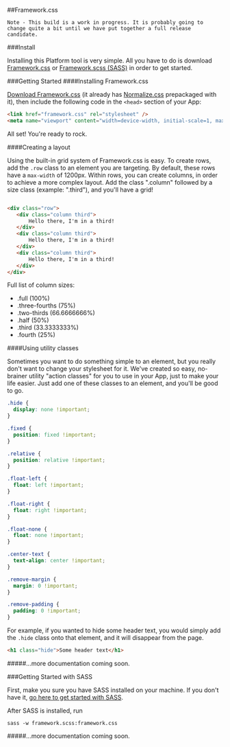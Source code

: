 ##Framework.css

```
Note - This build is a work in progress. It is probably going to change quite a bit until we have put together a full release candidate. 
```

###Install

Installing this Platform tool is very simple. All you have to do is download [Framework.css](https://raw.github.com/samaritanministries/framework.css/master/framework.css) or [Framework.scss (SASS)](https://github.com/samaritanministries/framework.css/tree/master/sass) in order to get started. 

###Getting Started
####Installing Framework.css

[Download Framework.css](https://raw.github.com/samaritanministries/framework.css/master/framework.css) (it already has [Normalize.css](http://necolas.github.io/normalize.css/) prepackaged with it), then include the following code in the `<head>` section of your App:
``` HTML
<link href="framework.css" rel="stylesheet" />
<meta name="viewport" content="width=device-width, initial-scale=1, maximum-scale=1, user-scalable=no">
```
All set! You're ready to rock.

####Creating a layout

Using the built-in grid system of Framework.css is easy. To create rows, add the `.row` class to an element you are targeting. By default, these rows have a `max-width` of 1200px. Within rows, you can create columns, in order to achieve a more complex layout. Add the class ".column" followed by a size class (example: ".third"), and you'll have a grid!

``` HTML

<div class="row">
   <div class="column third">
       Hello there, I'm in a third!
   </div>
   <div class="column third">
       Hello there, I'm in a third!
   </div>
   <div class="column third">
       Hello there, I'm in a third!
   </div>
</div>
``` 

Full list of column sizes:

- .full (100%)
- .three-fourths (75%)
- .two-thirds (66.6666666%)
- .half (50%)
- .third (33.3333333%)
- .fourth (25%)

####Using utility classes

Sometimes you want to do something simple to an element, but you really don't want to change your stylesheet for it. We've created so easy, no-brainer utility "action classes" for you to use in your App, just to make your life easier. Just add one of these classes to an element, and you'll be good to go.

``` CSS
.hide {
  display: none !important;
}

.fixed {
  position: fixed !important;
}

.relative {
  position: relative !important;
}

.float-left {
  float: left !important;
}

.float-right {
  float: right !important;
}

.float-none {
  float: none !important;
}

.center-text {
  text-align: center !important;
}

.remove-margin {
  margin: 0 !important;
}

.remove-padding {
  padding: 0 !important;
}
```

For example, if you wanted to hide some header text, you would simply add the `.hide` class onto that element, and it will disappear from the page.

``` HTML
<h1 class="hide">Some header text</h1>
```

#####...more documentation coming soon.

###Getting Started with SASS

First, make you sure you have SASS installed on your machine. If you don't have it, [go here to get started with SASS](http://sass-lang.com/install).

After SASS is installed, run 

``` shell
sass -w framework.scss:framework.css 
```

#####...more documentation coming soon.
